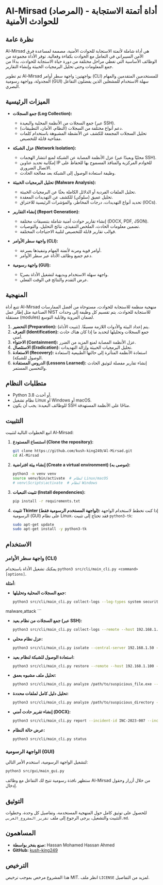 # Al-Mirsad (المرصاد) - أداة أتمتة الاستجابة للحوادث الأمنية


## نظرة عامة

Al-Mirsad هي أداة شاملة لأتمتة الاستجابة للحوادث الأمنية، مصممة لمساعدة فرق الأمن السيبراني في التعامل مع الحوادث بكفاءة وفعالية. توفر الأداة مجموعة من الوظائف الأساسية التي تغطي مراحل مختلفة من دورة حياة الاستجابة للحوادث، بدءًا من جمع المعلومات وحتى تحليل البرمجيات الخبيثة وإنشاء التقارير.

تم تطوير Al-Mirsad بواجهتين: واجهة سطر أوامر (CLI) للمستخدمين المتقدمين والمهام المجدولة، وواجهة رسومية (GUI) سهلة الاستخدام للمشغلين الذين يفضلون التفاعل البصري.

## الميزات الرئيسية

*   **جمع السجلات (Log Collection):**
    *   جمع السجلات من الأنظمة المحلية والبعيدة (عبر SSH).
    *   دعم أنواع مختلفة من السجلات (النظام، الأمان، التطبيقات).
    *   تحليل السجلات المجمعة للكشف عن الأنشطة المشبوهة باستخدام كلمات مفتاحية قابلة للتخصيص.

*   **عزل الشبكة (Network Isolation):**
    *   عزل الأنظمة المصابة عن الشبكة لمنع انتشار الهجمات (محليًا وبعيدًا عبر SSH).
    *   إمكانية تحديد عناوين IP للخوادم المركزية والمنافذ المسموح بها للحفاظ على الاتصال الضروري.
    *   وظيفة استعادة الوصول إلى الشبكة بعد معالجة الحادث.

*   **تحليل البرمجيات الخبيثة (Malware Analysis):**
    *   تحليل الملفات الفردية أو الدلائل الكاملة بحثًا عن البرمجيات الخبيثة.
    *   تحليل عميق (سلوكي) للكشف عن التهديدات المعقدة.
    *   تحديد أنواع التهديدات، درجات المخاطر، والمؤشرات الرئيسية للاختراق (IOCs).

*   **إنشاء التقارير (Report Generation):**
    *   إنشاء تقارير حوادث أمنية شاملة بتنسيقات مختلفة (DOCX, PDF, JSON).
    *   تضمين معلومات الحادث، الملخص التنفيذي، نتائج التحليل، والتوصيات.
    *   قوالب تقارير قابلة للتخصيص لتلبية الاحتياجات المختلفة.

*   **واجهة سطر الأوامر (CLI):**
    *   أوامر قوية ومرنة لأتمتة المهام وتنفيذها بسرعة.
    *   دعم جميع وظائف الأداة عبر سطر الأوامر.

*   **واجهة رسومية (GUI):**
    *   واجهة سهلة الاستخدام وبديهية لتشغيل الأداة بصريًا.
    *   عرض التقدم والنتائج في الوقت الفعلي.

## المنهجية

تتبع أداة Al-Mirsad منهجية منظمة للاستجابة للحوادث، مستوحاة من أفضل الممارسات الصناعية مثل إطار عمل NIST للاستجابة للحوادث. يتم تقسيم كل وظيفة إلى وحدات مستقلة (modules) لضمان المرونة وقابلية التوسع.

1.  **التحضير (Preparation):** يتم إعداد البيئة والأدوات اللازمة مسبقًا. (تثبيت الأداة).
2.  **التعرف (Identification):** جمع السجلات وتحليلها لتحديد ما إذا كان هناك حادث أمني.
3.  **الاحتواء (Containment):** عزل الأنظمة المصابة لمنع المزيد من الضرر.
4.  **الاستئصال (Eradication):** تحليل البرمجيات الخبيثة وإزالة التهديدات.
5.  **الاستعادة (Recovery):** استعادة الأنظمة المتأثرة إلى حالتها الطبيعية (استعادة الوصول للشبكة).
6.  **الدروس المستفادة (Lessons Learned):** إنشاء تقارير مفصلة لتوثيق الحادث والتحسين المستمر.

## متطلبات النظام

*   Python 3.8 أو أحدث.
*   نظام تشغيل Linux أو Windows أو macOS.
*   للوظائف البعيدة: يجب أن يكون SSH متاحًا على الأنظمة المستهدفة.

## التثبيت

اتبع الخطوات التالية لتثبيت Al-Mirsad:

1.  **استنساخ المستودع (Clone the repository):**
    ```bash
    git clone https://github.com/kush-king249/Al-Mirsad.git
    cd Al-Mirsad
    ```

2.  **إنشاء بيئة افتراضية (Create a virtual environment) (موصى به):**
    ```bash
    python3 -m venv venv
    source venv/bin/activate  # لنظام Linux/macOS
    # venv\Scripts\activate  # لنظام Windows
    ```

3.  **تثبيت التبعيات (Install dependencies):**
    ```bash
    pip install -r requirements.txt
    ```

4.  **تثبيت Tkinter (لواجهة المستخدم الرسومية فقط):**
    إذا كنت تخطط لاستخدام الواجهة الرسومية (GUI) على نظام Linux، فقد تحتاج إلى تثبيت `python3-tk`:
    ```bash
    sudo apt-get update
    sudo apt-get install -y python3-tk
    ```

## الاستخدام

### واجهة سطر الأوامر (CLI)

يمكنك تشغيل الأداة باستخدام `python3 src/cli/main_cli.py <command> [options]`.

**أمثلة:**

*   **جمع السجلات المحلية وتحليلها:**
    ```bash
    python3 src/cli/main_cli.py collect-logs --log-types system security --analyze --keywords 

malware,attack
    ```

*   **جمع السجلات من نظام بعيد (عبر SSH):**
    ```bash
    python3 src/cli/main_cli.py collect-logs --remote --host 192.168.1.100 --username admin --password your_password --log-types system
    ```

*   **عزل نظام محلي:**
    ```bash
    python3 src/cli/main_cli.py isolate --central-server 192.168.1.50 --allowed-ports 22 443
    ```

*   **استعادة الوصول للشبكة لنظام بعيد:**
    ```bash
    python3 src/cli/main_cli.py restore --remote --host 192.168.1.100 --username admin --password your_password
    ```

*   **تحليل ملف مشبوه بعمق:**
    ```bash
    python3 src/cli/main_cli.py analyze /path/to/suspicious_file.exe --deep
    ```

*   **تحليل دليل كامل لملفات محددة:**
    ```bash
    python3 src/cli/main_cli.py analyze /path/to/suspicious_directory --extensions .exe .dll
    ```

*   **إنشاء تقرير حادث أمني (DOCX):**
    ```bash
    python3 src/cli/main_cli.py report --incident-id INC-2023-007 --incident-type Malware --severity High --summary "Detected and contained a sophisticated malware attack." --format docx
    ```

*   **عرض حالة النظام:**
    ```bash
    python3 src/cli/main_cli.py status
    ```

### الواجهة الرسومية (GUI)

لتشغيل الواجهة الرسومية، استخدم الأمر التالي:

```bash
python3 src/gui/main_gui.py
```

ستظهر نافذة رسومية تتيح لك التفاعل مع وظائف Al-Mirsad من خلال أزرار وحقول إدخال.

## التوثيق

للحصول على توثيق كامل حول المنهجية المستخدمة، وتفاصيل كل وحدة، وخطوات التثبيت والتشغيل، يرجى الرجوع إلى ملف `تقرير_المشروع_العربي.md`.

## المساهمون

*   **صنع بفخر بواسطة:** Hassan Mohamed Hassan Ahmed
*   **GitHub:** [kush-king249](https://github.com/kush-king249)

## الترخيص

هذا المشروع مرخص بموجب ترخيص MIT. انظر ملف `LICENSE` لمزيد من التفاصيل.

